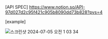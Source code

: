 [API SPEC] <https://www.notion.so/API-97d027d2c95f421c905b8090dd73b828?pvs=4>

[example]


![스크린샷 2024-07-05 오전 1 03 34](https://github.com/Taehwan2/ConcertReservation/assets/97010824/dbf4cba6-be41-424b-82dd-9a3d64a815ec)
